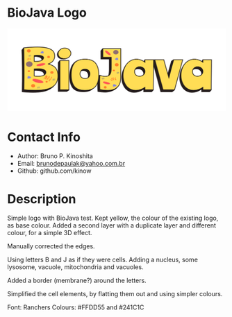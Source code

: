 # BioJava Logo

![logo](logo.png)

# Contact Info

- Author: Bruno P. Kinoshita
- Email: brunodepaulak@yahoo.com.br
- Github: github.com/kinow

# Description

Simple logo with BioJava test. Kept yellow, the colour of the existing logo, as base colour. Added a second layer with a duplicate layer and different colour, for a simple 3D effect.

Manually corrected the edges.

Using letters B and J as if they were cells. Adding a nucleus, some lysosome, vacuole, mitochondria and vacuoles.

Added a border (membrane?) around the letters.

Simplified the cell elements, by flatting them out and using simpler colours.

Font: Ranchers
Colours: #FFDD55 and #241C1C

